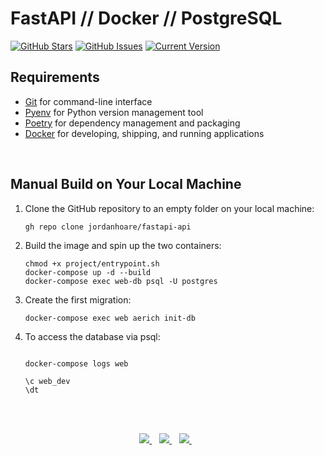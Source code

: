 FastAPI // Docker // PostgreSQL 
============
[![GitHub Stars](https://img.shields.io/github/stars/jordanhoare/fastapi-api.svg)](https://github.com/jordanhoare/fastapi-api/stargazers) [![GitHub Issues](https://img.shields.io/github/issues/jordanhoare/fastapi-api.svg)](https://github.com/jordanhoare/fastapi-api/issues) [![Current Version](https://img.shields.io/badge/version-0.5.0-green.svg)](https://github.com/jordanhoare/fastapi-api) 


## Requirements 
- [Git](https://git-scm.com/) for command-line interface 
- [Pyenv](https://github.com/pyenv/pyenv) for Python version management tool
- [Poetry](https://python-poetry.org/docs/) for dependency management and packaging
- [Docker](https://docs.docker.com/get-docker/) for developing, shipping, and running applications


</br>


## Manual Build on Your Local Machine

1. Clone the GitHub repository to an empty folder on your local machine:

    ```
    gh repo clone jordanhoare/fastapi-api
    ```

1. Build the image and spin up the two containers:

    ```
    chmod +x project/entrypoint.sh
    docker-compose up -d --build
    docker-compose exec web-db psql -U postgres
    ```

1. Create the first migration:

    ```
    docker-compose exec web aerich init-db
    ```

1. To access the database via psql:

    ```
    
    docker-compose logs web
    
    \c web_dev
    \dt
    ```


</br>

</br>

<p align="center">
    <a href="https://www.linkedin.com/in/jordan-hoare/">
        <img src="https://img.shields.io/badge/LinkedIn-0077B5?style=for-the-badge&logo=linkedin&logoColor=white" />
    </a>&nbsp;&nbsp;
    <a href="https://www.kaggle.com/jordanhoare">
        <img src="https://img.shields.io/badge/Kaggle-20BEFF?style=for-the-badge&logo=Kaggle&logoColor=white" />
    </a>&nbsp;&nbsp;
    <a href="mailto:jordanhoare0@gmail.com">
        <img src="https://img.shields.io/badge/Gmail-D14836?style=for-the-badge&logo=gmail&logoColor=white" />
    </a>&nbsp;&nbsp;
</p>


